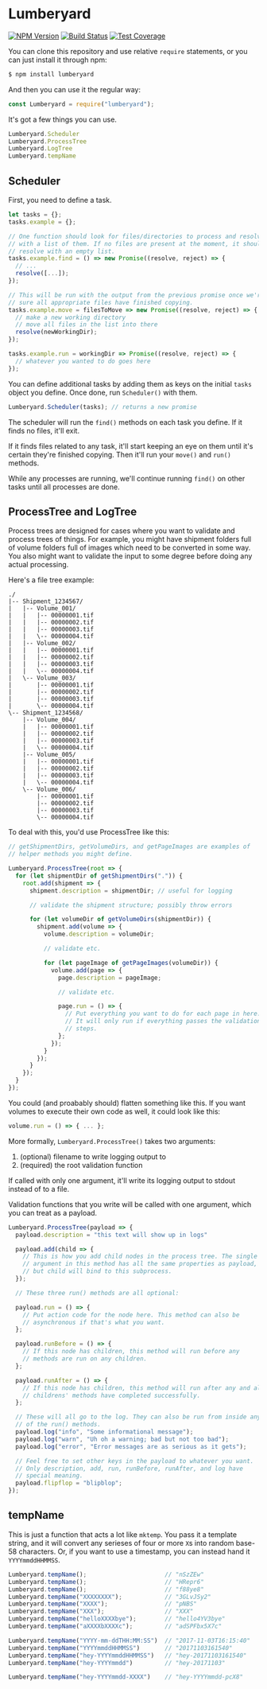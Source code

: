 Lumberyard
==========

[![NPM Version][npm-image]][npm]
[![Build Status][status-image]][travis]
[![Test Coverage][cover-image]][coverage]

You can clone this repository and use relative `require` statements, or
you can just install it through npm:

```bash session
$ npm install lumberyard
```

And then you can use it the regular way:

```javascript
const Lumberyard = require("lumberyard");
```

It's got a few things you can use.

```javascript
Lumberyard.Scheduler
Lumberyard.ProcessTree
Lumberyard.LogTree
Lumberyard.tempName
```

Scheduler
---------

First, you need to define a task.

```javascript
let tasks = {};
tasks.example = {};

// One function should look for files/directories to process and resolve
// with a list of them. If no files are present at the moment, it should
// resolve with an empty list.
tasks.example.find = () => new Promise((resolve, reject) => {
  // ...
  resolve([...]);
});

// This will be run with the output from the previous promise once we're
// sure all appropriate files have finished copying.
tasks.example.move = filesToMove => new Promise((resolve, reject) => {
  // make a new working directory
  // move all files in the list into there
  resolve(newWorkingDir);
});

tasks.example.run = workingDir => Promise((resolve, reject) => {
  // whatever you wanted to do goes here
});
```

You can define additional tasks by adding them as keys on the initial
`tasks` object you define. Once done, run `Scheduler()` with them.

```javascript
Lumberyard.Scheduler(tasks); // returns a new promise
```

The scheduler will run the `find()` methods on each task you define. If
it finds no files, it'll exit.

If it finds files related to any task, it'll start keeping an eye on
them until it's certain they're finished copying. Then it'll run your
`move()` and `run()` methods.

While any processes are running, we'll continue running `find()` on
other tasks until all processes are done.

ProcessTree and LogTree
-----------------------

Process trees are designed for cases where you want to validate and
process trees of things. For example, you might have shipment folders
full of volume folders full of images which need to be converted in some
way. You also might want to validate the input to some degree before
doing any actual processing.

Here's a file tree example:

```
./
|-- Shipment_1234567/
|   |-- Volume_001/
|   |   |-- 00000001.tif
|   |   |-- 00000002.tif
|   |   |-- 00000003.tif
|   |   \-- 00000004.tif
|   |-- Volume_002/
|   |   |-- 00000001.tif
|   |   |-- 00000002.tif
|   |   |-- 00000003.tif
|   |   \-- 00000004.tif
|   \-- Volume_003/
|       |-- 00000001.tif
|       |-- 00000002.tif
|       |-- 00000003.tif
|       \-- 00000004.tif
\-- Shipment_1234568/
    |-- Volume_004/
    |   |-- 00000001.tif
    |   |-- 00000002.tif
    |   |-- 00000003.tif
    |   \-- 00000004.tif
    |-- Volume_005/
    |   |-- 00000001.tif
    |   |-- 00000002.tif
    |   |-- 00000003.tif
    |   \-- 00000004.tif
    \-- Volume_006/
        |-- 00000001.tif
        |-- 00000002.tif
        |-- 00000003.tif
        \-- 00000004.tif
```

To deal with this, you'd use ProcessTree like this:

```javascript
// getShipmentDirs, getVolumeDirs, and getPageImages are examples of
// helper methods you might define.

Lumberyard.ProcessTree(root => {
  for (let shipmentDir of getShipmentDirs(".")) {
    root.add(shipment => {
      shipment.description = shipmentDir; // useful for logging

      // validate the shipment structure; possibly throw errors

      for (let volumeDir of getVolumeDirs(shipmentDir)) {
        shipment.add(volume => {
          volume.description = volumeDir;

          // validate etc.

          for (let pageImage of getPageImages(volumeDir)) {
            volume.add(page => {
              page.description = pageImage;

              // validate etc.

              page.run = () => {
                // Put everything you want to do for each page in here.
                // It will only run if everything passes the validation
                // steps.
              };
            });
          }
        });
      }
    });
  }
});
```

You could (and proabably should) flatten something like this. If you
want volumes to execute their own code as well, it could look like this:

```javascript
volume.run = () => { ... };
```

More formally, `Lumberyard.ProcessTree()` takes two arguments:

1.  (optional) filename to write logging output to
2.  (required) the root validation function

If called with only one argument, it'll write its logging output to
stdout instead of to a file.

Validation functions that you write will be called with one argument,
which you can treat as a payload.

```javascript
Lumberyard.ProcessTree(payload => {
  payload.description = "this text will show up in logs"

  payload.add(child => {
    // This is how you add child nodes in the process tree. The single
    // argument in this method has all the same properties as payload,
    // but child will bind to this subprocess.
  });

  // These three run() methods are all optional:

  payload.run = () => {
    // Put action code for the node here. This method can also be
    // asynchronous if that's what you want.
  };

  payload.runBefore = () => {
    // If this node has children, this method will run before any
    // methods are run on any children.
  };

  payload.runAfter = () => {
    // If this node has children, this method will run after any and all
    // childrens' methods have completed successfully.
  };

  // These will all go to the log. They can also be run from inside any
  // of the run() methods.
  payload.log("info", "Some informational message");
  payload.log("warn", "Uh oh a warning; bad but not too bad");
  payload.log("error", "Error messages are as serious as it gets");

  // Feel free to set other keys in the payload to whatever you want.
  // Only description, add, run, runBefore, runAfter, and log have
  // special meaning.
  payload.flipflop = "blipblop";
});
```

tempName
--------

This is just a function that acts a lot like `mktemp`. You pass it a
template string, and it will convert any serieses of four or more `X`s
into random base-58 characters. Or, if you want to use a timestamp, you
can instead hand it `YYYYmmddHHMMSS`.


```javascript
Lumberyard.tempName();                      // "nSzZEw"
Lumberyard.tempName();                      // "HRepr6"
Lumberyard.tempName();                      // "f88ye8"
Lumberyard.tempName("XXXXXXXX");            // "3GLvJSy2"
Lumberyard.tempName("XXXX");                // "pNBS"
Lumberyard.tempName("XXX");                 // "XXX"
Lumberyard.tempName("helloXXXXbye");        // "hello4YV3bye"
Lumberyard.tempName("aXXXXbXXXXc");         // "adSPFbx5X7c"

Lumberyard.tempName("YYYY-mm-ddTHH:MM:SS")  // "2017-11-03T16:15:40"
Lumberyard.tempName("YYYYmmddHHMMSS")       // "20171103161540"
Lumberyard.tempName("hey-YYYYmmddHHMMSS")   // "hey-20171103161540"
Lumberyard.tempName("hey-YYYYmmdd")         // "hey-20171103"

Lumberyard.tempName("hey-YYYYmmdd-XXXX")    // "hey-YYYYmmdd-pcX8"
```

[travis]:       https://travis-ci.org/mlibrary/lumberyard
[status-image]: https://travis-ci.org/mlibrary/lumberyard.svg?branch=master
[npm]:          https://www.npmjs.com/package/lumberyard
[npm-image]:    https://img.shields.io/npm/v/lumberyard.svg
[coverage]:     https://coveralls.io/github/mlibrary/lumberyard
[cover-image]:  https://coveralls.io/repos/github/mlibrary/lumberyard/badge.svg?branch=master
